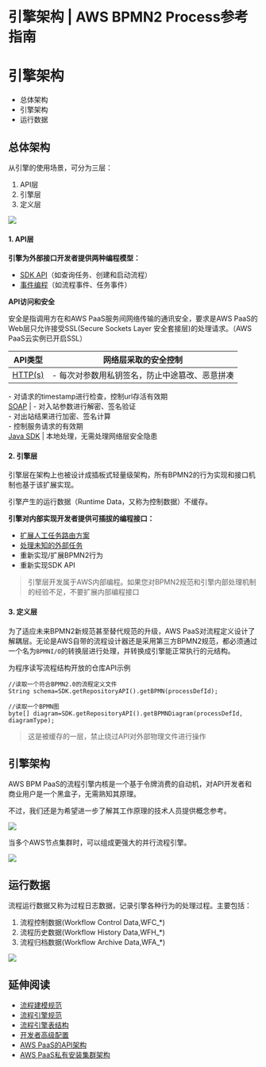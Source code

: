 # 引擎架构 | AWS BPMN2 Process参考指南

# 引擎架构

  * 总体架构
  * 引擎架构
  * 运行数据

## 总体架构

从引擎的使用场景，可分为三层：

  1. API层
  2. 引擎层
  3. 定义层

![](https://docs.awspaas.com/reference-guide/aws-paas-process-reference-guide/process_engine/21.png)

#### 1\. API层

**引擎为外部接口开发者提供两种编程模型：**

  * [SDK API](<https://docs.awspaas.com/reference-guide/aws-paas-api-guide/api-basic/process_api.html>)（如查询任务、创建和启动流程）
  * [事件编程](<https://docs.awspaas.com/reference-guide/aws-paas-process-listener-reference-guide/index.html>)（如流程事件、任务事件）

**API访问和安全**

安全是指调用方在和AWS PaaS服务间网络传输的通讯安全，要求是AWS PaaS的Web层只允许接受SSL(Secure Sockets Layer 安全套接层)的处理请求。（AWS PaaS云实例已开启SSL）

API类型 | 网络层采取的安全控制  
---|---  
[ HTTP(s)](<https://docs.awspaas.com/reference-guide/aws-paas-api-guide/http/README.html>) | \- 每次对参数用私钥签名，防止中途篡改、恶意拼凑  
\- 对请求的timestamp进行检查，控制url存活有效期  
[SOAP](<https://docs.awspaas.com/reference-guide/aws-paas-api-guide/soap/README.html>) | \- 对入站参数进行解密、签名验证  
\- 对出站结果进行加密、签名计算  
\- 控制服务请求的有效期  
[Java SDK](<https://docs.awspaas.com/reference-guide/aws-paas-api-guide/native/README.html>) | 本地处理，无需处理网络层安全隐患  
  
#### 2\. 引擎层

引擎层在架构上也被设计成插板式轻量级架构，所有BPMN2的行为实现和接口机制也基于该扩展实现。

引擎产生的运行数据（Runtime Data，又称为控制数据）不缓存。

**引擎对内部实现开发者提供可插拔的编程接口：**

  * [扩展人工任务路由方案](<https://docs.awspaas.com/reference-guide/aws-paas-plugin-development-reference-guide/plugins/performer.html>)
  * [处理未知的外部任务](<https://docs.awspaas.com/reference-guide/aws-paas-plugin-development-reference-guide/plugins/eai_task.html>)
  * 重新实现/扩展BPMN2行为
  * 重新实现SDK API

> 引擎层开发属于AWS内部编程。如果您对BPMN2规范和引擎内部处理机制的经验不足，不要扩展内部编程接口

#### 3\. 定义层

为了适应未来BPMN2新规范甚至替代规范的升级，AWS PaaS对流程定义设计了解耦层。无论是AWS自带的流程设计器还是采用第三方BPMN2规范，都必须通过一个名为`BPMNI/O`的转换层进行处理，并转换成引擎能正常执行的元结构。

为程序读写流程结构开放的仓库API示例
    
    
    //读取一个符合BPMN2.0的流程定义文件
    String schema=SDK.getRepositoryAPI().getBPMN(processDefId);
    
    //读取一个BPMN图
    byte[] diagram=SDK.getRepositoryAPI().getBPMNDiagram(processDefId, diagramType);
    

> 这是被缓存的一层，禁止绕过API对外部物理文件进行操作

## 引擎架构

AWS BPM PaaS的流程引擎内核是一个基于令牌消费的自动机，对API开发者和商业用户是一个黑盒子，无需熟知其原理。

不过，我们还是为希望进一步了解其工作原理的技术人员提供概念参考。

![](https://docs.awspaas.com/reference-guide/aws-paas-process-reference-guide/process_engine/aws-bpm-engine.png)

当多个AWS节点集群时，可以组成更强大的并行流程引擎。

![](https://docs.awspaas.com/reference-guide/aws-paas-process-reference-guide/process_engine/engine-cluster.png)

## 运行数据

流程运行数据又称为过程日志数据，记录引擎各种行为的处理过程。主要包括：

  1. 流程控制数据(Workflow Control Data,WFC_*)
  2. 流程历史数据(Workflow History Data,WFH_*)
  3. 流程归档数据(Workflow Archive Data,WFA_*)

![](https://docs.awspaas.com/reference-guide/aws-paas-process-reference-guide/process_engine/db.png)

## 延伸阅读

  * [流程建模规范](<../appendix/definition_spec.html>)
  * [流程引擎规范](<../appendix/engine_spec.html>)
  * [流程引擎表结构](<../appendix/tables.html>)
  * [开发者高级配置](<../appendix/advance_cfg.html>)
  * [AWS PaaS的API架构](<https://docs.awspaas.com/reference-guide/aws-paas-api-guide/architecture/README.html>)
  * [AWS PaaS私有安装集群架构](<https://docs.awspaas.com/reference-guide/aws-paas-cluster-reference-guide/architecture/overview.html>)